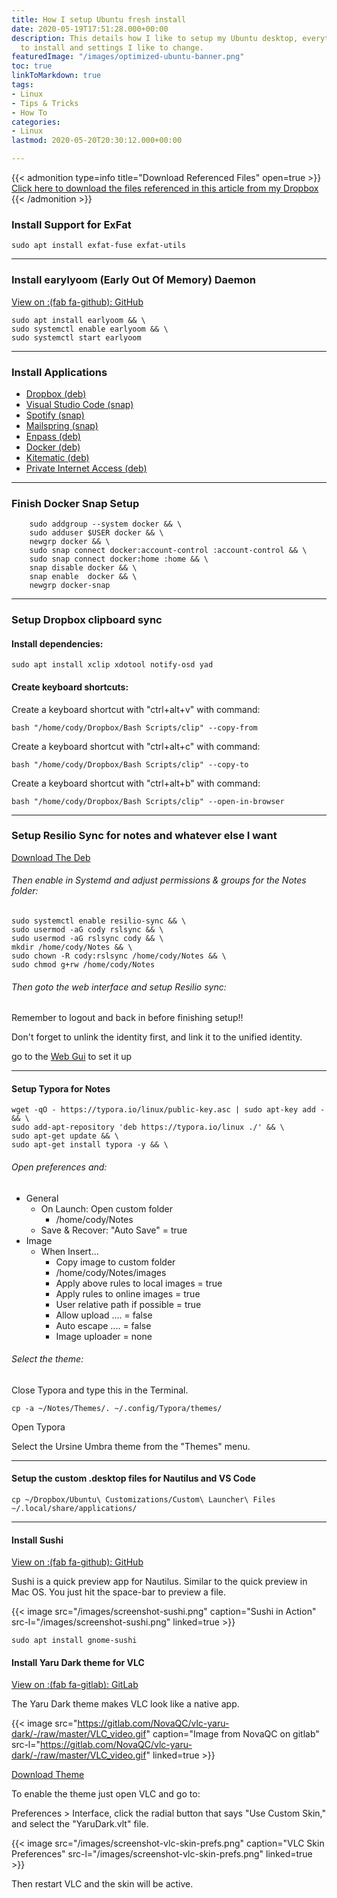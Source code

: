 ```yaml
---
title: How I setup Ubuntu fresh install
date: 2020-05-19T17:51:28.000+00:00
description: This details how I like to setup my Ubuntu desktop, everything I like
  to install and settings I like to change.
featuredImage: "/images/optimized-ubuntu-banner.png"
toc: true
linkToMarkdown: true
tags:
- Linux
- Tips & Tricks
- How To
categories:
- Linux
lastmod: 2020-05-20T20:30:12.000+00:00

---
```

<!--more-->

{{< admonition type=info title="Download Referenced Files" open=true >}} [Click here to download the files referenced in this article from my Dropbox ](https://www.dropbox.com/sh/11olmidp2oyvjz4/AACtmBchqIfxx9MhAjlErJawa?dl=0){{< /admonition >}}

### Install Support for ExFat

```Shell
sudo apt install exfat-fuse exfat-utils
```

***

### Install earylyoom (Early Out Of Memory) Daemon

[View on :(fab fa-github): GitHub](https://github.com/rfjakob/earlyoom)

```shell
sudo apt install earlyoom && \
sudo systemctl enable earlyoom && \
sudo systemctl start earlyoom
```

***

### Install Applications

* [Dropbox (deb)](https://www.dropbox.com/install-linux)
* [Visual Studio Code (snap)](https://snapcraft.io/code)
* [Spotify (snap)](https://snapcraft.io/spotify)
* [Mailspring (snap)](https://snapcraft.io/mailspring)
* [Enpass (deb)](https://www.enpass.io/support/kb/general/how-to-install-enpass-on-linux/)
* [Docker (deb)](https://docs.docker.com/engine/install/)
* [Kitematic (deb)](https://github.com/docker/kitematic/releases)
* [Private Internet Access (deb)](https://www.privateinternetaccess.com/pages/download)

***

### Finish Docker Snap Setup

```shell
    sudo addgroup --system docker && \
    sudo adduser $USER docker && \
    newgrp docker && \
    sudo snap connect docker:account-control :account-control && \
    sudo snap connect docker:home :home && \
    snap disable docker && \
    snap enable  docker && \
    newgrp docker-snap
```

***

### Setup Dropbox clipboard sync

#### Install dependencies:

```shell
sudo apt install xclip xdotool notify-osd yad
```

#### Create keyboard shortcuts:

Create a keyboard shortcut with "ctrl+alt+v" with command:

```shell
bash "/home/cody/Dropbox/Bash Scripts/clip" --copy-from
```

Create a keyboard shortcut with "ctrl+alt+c" with command:

```shell
bash "/home/cody/Dropbox/Bash Scripts/clip" --copy-to
```

Create a keyboard shortcut with "ctrl+alt+b" with command:

```shell
bash "/home/cody/Dropbox/Bash Scripts/clip" --open-in-browser
```

***

### Setup Resilio Sync for notes and whatever else I want

[Download The Deb](https://help.resilio.com/hc/en-us/articles/206178924)

###### Then enable in Systemd and adjust permissions & groups for the Notes folder:

```shell
sudo systemctl enable resilio-sync && \
sudo usermod -aG cody rslsync && \
sudo usermod -aG rslsync cody && \
mkdir /home/cody/Notes && \
sudo chown -R cody:rslsync /home/cody/Notes && \
sudo chmod g+rw /home/cody/Notes
```

###### Then goto the web interface and setup Resilio sync:

Remember to logout and back in before finishing setup!!

Don't forget to unlink the identity first, and link it to the unified identity.

go to the [Web Gui](http://localhost:8888/gui/) to set it up

***

#### Setup Typora for Notes

```shell
wget -qO - https://typora.io/linux/public-key.asc | sudo apt-key add - && \
sudo add-apt-repository 'deb https://typora.io/linux ./' && \
sudo apt-get update && \
sudo apt-get install typora -y && \
```

###### Open preferences and:

* General
  * On Launch: Open custom folder
    * /home/cody/Notes
  * Save & Recover: "Auto Save" = true
* Image
  * When Insert...
    * Copy image to custom folder
    * /home/cody/Notes/images
    * Apply above rules to local images = true
    * Apply rules to online images = true
    * User relative path if possible = true
    * Allow upload .... = false
    * Auto escape .... = false
    * Image uploader = none

###### Select the theme:

Close Typora and type this in the Terminal.

```shell
cp -a ~/Notes/Themes/. ~/.config/Typora/themes/
```

Open Typora

Select the Ursine Umbra theme from the "Themes" menu.

***

#### Setup the custom .desktop files for Nautilus and VS Code

```shell
cp ~/Dropbox/Ubuntu\ Customizations/Custom\ Launcher\ Files ~/.local/share/applications/ 
```

***

#### Install Sushi

[View on  :(fab fa-github): GitHub](https://github.com/GNOME/sushi)

Sushi is a quick preview app for Nautilus. Similar to the quick preview in Mac OS. You just hit the space-bar to preview a file.

{{< image src="/images/screenshot-sushi.png" caption="Sushi in Action"  src-l="/images/screenshot-sushi.png" linked=true  >}}

```shell
sudo apt install gnome-sushi
```

#### Install Yaru Dark theme for VLC

[View on :(fab fa-gitlab): GitLab](https://gitlab.com/NovaQC/vlc-yaru-dark/)

The Yaru Dark theme makes VLC look like a native app.

{{< image src="https://gitlab.com/NovaQC/vlc-yaru-dark/-/raw/master/VLC_video.gif" caption="Image from NovaQC on gitlab"  src-l="https://gitlab.com/NovaQC/vlc-yaru-dark/-/raw/master/VLC_video.gif" linked=true  >}}

[Download Theme](https://gitlab.com/NovaQC/vlc-yaru-dark/-/raw/master/YaruDark.vlt)

To enable the theme just open VLC and go to:

Preferences > Interface, click the radial button that says "Use Custom Skin," and select the "YaruDark.vlt" file.

{{< image src="/images/screenshot-vlc-skin-prefs.png" caption="VLC Skin Preferences"  src-l="/images/screenshot-vlc-skin-prefs.png" linked=true  >}}

Then restart VLC and the skin will be active.